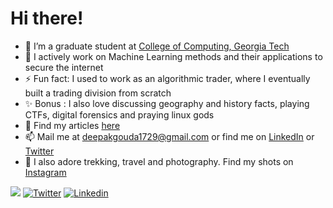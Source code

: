 # Hi there!

- 🔭 I’m a graduate student at [College of Computing, Georgia Tech](cc.gatech.edu/)
- 🌱 I actively work on Machine Learning methods and their applications to secure the internet
- ⚡ Fun fact: I used to work as an algorithmic trader, where I eventually built a trading division from scratch
- ✨ Bonus : I also love discussing geography and history facts, playing CTFs, digital forensics and praying linux gods
- 💬 Find my articles [here](https://deepakgouda.github.io/blog/)
- 📫 Mail me at [deepakgouda1729@gmail.com](mailto:deepakgouda1729@gmail.com) or find me on [LinkedIn](https://www.linkedin.com/in/deepakgouda/) or [Twitter](https://twitter.com/deepakgouda_)
- 💝 I also adore trekking, travel and photography. Find my shots on [Instagram](https://www.instagram.com/deepak.gouda_/)

![](https://komarev.com/ghpvc/?username=remidinishanth&color=brightgreen)
[![Twitter](https://img.shields.io/twitter/follow/deepakgouda_?style=social)](https://twitter.com/deepakgouda_)
[![Linkedin](https://img.shields.io/badge/-deepakgouda-blue?style=flat-square&logo=Linkedin&logoColor=white)](https://www.linkedin.com/in/deepakgouda/)

<!--
<a href="https://github.com/deepakgouda/BlockEval">
  <img align="left" src="https://github-readme-stats.vercel.app/api/pin/?username=deepakgouda&repo=BlockEval&title_color=ffffff&text_color=c9cacc&icon_color=2bbc8a&bg_color=1d1f21" />
</a>

<a href="https://github.com/deepakgouda/StockPricePrediction">
  <img align="left" src="https://github-readme-stats.vercel.app/api/pin/?username=deepakgouda&repo=StockPricePrediction&title_color=ffffff&text_color=c9cacc&icon_color=2bbc8a&bg_color=1d1f21" />
</a>
-->

